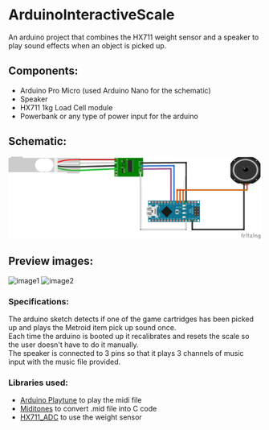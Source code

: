 # ArduinoInteractiveScale
An arduino project that combines the HX711 weight sensor and a speaker to play sound effects when an object is picked up.

## Components:
* Arduino Pro Micro (used Arduino Nano for the schematic)
* Speaker
* HX711 1kg Load Cell module
* Powerbank or any type of power input for the arduino

## Schematic:
![SCHEME](https://github.com/Novvator/ArduinoInteractiveScale/blob/main/images/schematic.png)

## Preview images:
![image1](https://github.com/Novvator/ArduinoInteractiveScale/blob/main/images/image1.jpg)
![image2](https://github.com/Novvator/ArduinoInteractiveScale/blob/main/images/image2.jpg)

### Specifications:
The arduino sketch detects if one of the game cartridges has been picked up and plays the Metroid item pick up sound once.\
Each time the arduino is booted up it recalibrates and resets the scale so the user doesn't have to do it manually.\
The speaker is connected to 3 pins so that it plays 3 channels of music input with the music file provided.

### Libraries used:
* [Arduino Playtune](https://github.com/LenShustek/arduino-playtune) to play the midi file
* [Miditones](https://github.com/LenShustek/miditones) to convert .mid file into C code
* [HX711_ADC](https://github.com/olkal/HX711_ADC) to use the weight sensor



